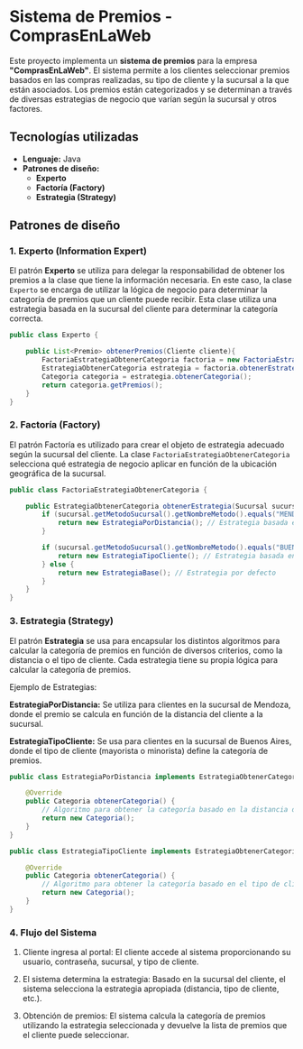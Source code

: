 # Sistema de Premios - ComprasEnLaWeb

Este proyecto implementa un **sistema de premios** para la empresa **"ComprasEnLaWeb"**. El sistema permite a los clientes seleccionar premios basados en las compras realizadas, su tipo de cliente y la sucursal a la que están asociados. Los premios están categorizados y se determinan a través de diversas estrategias de negocio que varían según la sucursal y otros factores.

## Tecnologías utilizadas
- **Lenguaje:** Java
- **Patrones de diseño:** 
  - **Experto** 
  - **Factoría (Factory)**
  - **Estrategia (Strategy)**

## Patrones de diseño

### 1. **Experto (Information Expert)**
El patrón **Experto** se utiliza para delegar la responsabilidad de obtener los premios a la clase que tiene la información necesaria. En este caso, la clase `Experto` se encarga de utilizar la lógica de negocio para determinar la categoría de premios que un cliente puede recibir. Esta clase utiliza una estrategia basada en la sucursal del cliente para determinar la categoría correcta.

```java
public class Experto {

    public List<Premio> obtenerPremios(Cliente cliente){
        FactoriaEstrategiaObtenerCategoria factoria = new FactoriaEstrategiaObtenerCategoria();
        EstrategiaObtenerCategoria estrategia = factoria.obtenerEstrategia(cliente.getSucursalCliente());
        Categoria categoria = estrategia.obtenerCategoria();
        return categoria.getPremios();
    }
}
```

### 2. **Factoría (Factory)**
El patrón Factoría es utilizado para crear el objeto de estrategia adecuado según la sucursal del cliente. La clase `FactoriaEstrategiaObtenerCategoria` selecciona qué estrategia de negocio aplicar en función de la ubicación geográfica de la sucursal.

```java
public class FactoriaEstrategiaObtenerCategoria {

    public EstrategiaObtenerCategoria obtenerEstrategia(Sucursal sucursal){
        if (sucursal.getMetodoSucursal().getNombreMetodo().equals("MENDOZA")){
            return new EstrategiaPorDistancia(); // Estrategia basada en la distancia del cliente a la sucursal
        }

        if (sucursal.getMetodoSucursal().getNombreMetodo().equals("BUENOS AIRES")){
            return new EstrategiaTipoCliente(); // Estrategia basada en el tipo de cliente
        } else {
            return new EstrategiaBase(); // Estrategia por defecto
        }
    }
}
```

### 3. **Estrategia (Strategy)**
El patrón **Estrategia** se usa para encapsular los distintos algoritmos para calcular la categoría de premios en función de diversos criterios, como la distancia o el tipo de cliente. Cada estrategia tiene su propia lógica para calcular la categoría de premios.

Ejemplo de Estrategias:

**EstrategiaPorDistancia:** Se utiliza para clientes en la sucursal de Mendoza, donde el premio se calcula en función de la distancia del cliente a la sucursal.

**EstrategiaTipoCliente:** Se usa para clientes en la sucursal de Buenos Aires, donde el tipo de cliente (mayorista o minorista) define la categoría de premios.

```java
public class EstrategiaPorDistancia implements EstrategiaObtenerCategoria {

    @Override
    public Categoria obtenerCategoria() {
        // Algoritmo para obtener la categoría basado en la distancia del cliente a la sucursal
        return new Categoria();
    }
}

public class EstrategiaTipoCliente implements EstrategiaObtenerCategoria {

    @Override
    public Categoria obtenerCategoria() {
        // Algoritmo para obtener la categoría basado en el tipo de cliente
        return new Categoria();
    }
}
```

### 4. **Flujo del Sistema**

1.	Cliente ingresa al portal: El cliente accede al sistema proporcionando su usuario, contraseña, sucursal, y tipo de cliente.
   
3.	El sistema determina la estrategia: Basado en la sucursal del cliente, el sistema selecciona la estrategia apropiada (distancia, tipo de cliente, etc.).
   
5.	Obtención de premios: El sistema calcula la categoría de premios utilizando la estrategia seleccionada y devuelve la lista de premios que el cliente puede seleccionar.
